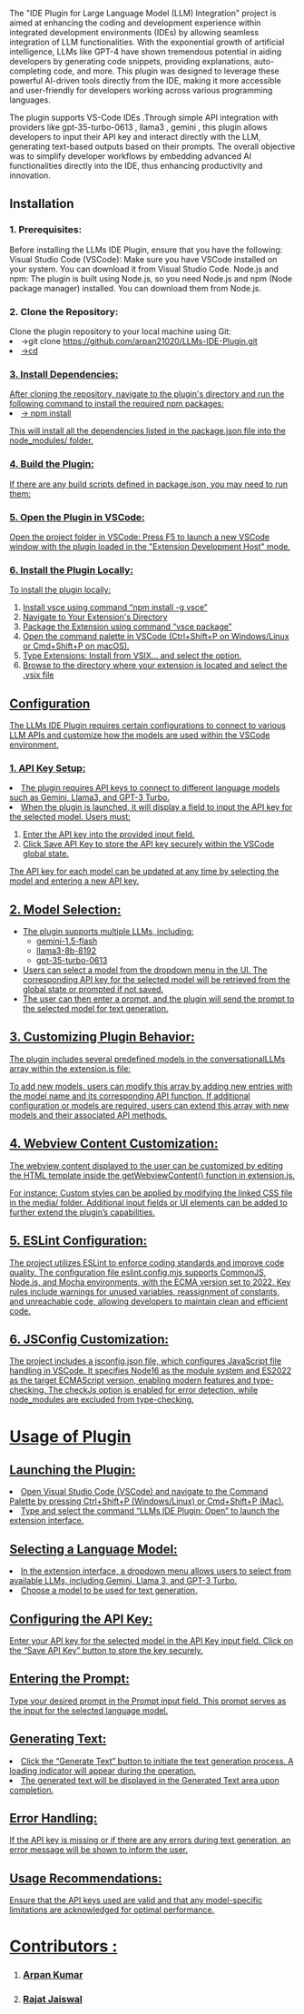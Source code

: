 

The "IDE Plugin for Large Language Model (LLM) Integration" project is aimed at enhancing the coding and development experience within integrated development environments (IDEs) by allowing seamless integration of LLM functionalities. With the exponential growth of artificial intelligence, LLMs like GPT-4 have shown tremendous potential in aiding developers by generating code snippets, providing explanations, auto-completing code, and more. This plugin was designed to leverage these powerful AI-driven tools directly from the IDE, making it more accessible and user-friendly for developers working across various programming languages.

The plugin supports VS-Code IDEs .Through simple API integration with providers like gpt-35-turbo-0613 , llama3 , gemini , this plugin allows developers to input their API key and interact directly with the LLM, generating text-based outputs based on their prompts. The overall objective was to simplify developer workflows by embedding advanced AI functionalities directly into the IDE, thus enhancing productivity and innovation. 



<h2>Installation</h2> 
<h3>1. Prerequisites:</h3>
Before installing the LLMs IDE Plugin, ensure that you have the following:
Visual Studio Code (VSCode): Make sure you have VSCode installed on your system. You can download it from Visual Studio Code.
Node.js and npm: The plugin is built using Node.js, so you need Node.js and npm (Node package manager) installed. You can download them from Node.js.

<h3>2. Clone the Repository:</h3>
Clone the plugin repository to your local machine using Git: 
    <li> ->git clone <a href="https://github.com/arpan21020/LLMs-IDE-Plugin.git">https://github.com/arpan21020/LLMs-IDE-Plugin.git</li>
    <li> ->cd <repository-directory></li>
        
<h3>3. Install Dependencies:</h3>
After cloning the repository, navigate to the plugin's directory and run the following command to install the required npm packages:
<li>-> npm install</li>



This will install all the dependencies listed in the package.json file into the node_modules/ folder.

<h3>4. Build the Plugin:</h3>
If there are any build scripts defined in package.json, you may need to run them:




<h3>5. Open the Plugin in VSCode:</h3>
Open the project folder in VSCode:
Press F5 to launch a new VSCode window with the plugin loaded in the "Extension Development Host" mode.

<h3>6. Install the Plugin Locally:</h3>
To install the plugin locally:
<ol>
    <li>Install vsce using command “npm install -g vsce”</li>
    <li>Navigate to Your Extension's Directory</li>
    <li>Package the Extension using command “vsce package”</li>
    <li>Open the command palette in VSCode (Ctrl+Shift+P on Windows/Linux or Cmd+Shift+P on macOS).</li>
    <li>Type Extensions: Install from VSIX... and select the option.</li>
    <li>Browse to the directory where your extension is located and select the .vsix file </li>
</ol>
<h2>Configuration</h2> 
The LLMs IDE Plugin requires certain configurations to connect to various LLM APIs and customize how the models are used within the VSCode environment.
<h3>1. API Key Setup:</h3>
<li>The plugin requires API keys to connect to different language models such as Gemini, Llama3, and GPT-3 Turbo.</li>
<li>When the plugin is launched, it will display a field to input the API key for the selected model. Users must:</li>
<ol>
<li>Enter the API key into the provided input field.</li>
<li>Click Save API Key to store the API key securely within the VSCode global state.</li>
</ol>
The API key for each model can be updated at any time by selecting the model and entering a new API key.


<h2>2. Model Selection:</h2>
<ul>
<li>The plugin supports multiple LLMs, including:
    <ul>
    <li>gemini-1.5-flash</li>
    <li>llama3-8b-8192</li>
    <li>gpt-35-turbo-0613</li>
    </ul>
</li>
<li>Users can select a model from the dropdown menu in the UI. The corresponding API key for the selected model will be retrieved from the global state or prompted if not saved.</li>
<li>The user can then enter a prompt, and the plugin will send the prompt to the selected model for text generation.</li>
</ul>
<h2>3. Customizing Plugin Behavior:</h2>
The plugin includes several predefined models in the conversationalLLMs array within the extension.js file:


To add new models, users can modify this array by adding new entries with the model name and its corresponding API function.
If additional configuration or models are required, users can extend this array with new models and their associated API methods.
<h2>4. Webview Content Customization:</h2>
The webview content displayed to the user can be customized by editing the HTML template inside the getWebviewContent() function in extension.js.

 For instance:
Custom styles can be applied by modifying the linked CSS file in the media/ folder.
Additional input fields or UI elements can be added to further extend the plugin’s capabilities.
<h2>5. ESLint Configuration:</h2>
The project utilizes ESLint to enforce coding standards and improve code quality. The configuration file eslint.config.mjs supports CommonJS, Node.js, and Mocha environments, with the ECMA version set to 2022. Key rules include warnings for unused variables, reassignment of constants, and unreachable code, allowing developers to maintain clean and efficient code.

<h2>6. JSConfig Customization:</h2>
The project includes a jsconfig.json file, which configures JavaScript file handling in VSCode. It specifies Node16 as the module system and ES2022 as the target ECMAScript version, enabling modern features and type-checking. The checkJs option is enabled for error detection, while node_modules are excluded from type-checking.

<h1>Usage of Plugin</h1> 
<h2>Launching the Plugin:</h2>
<li>Open Visual Studio Code (VSCode) and navigate to the Command Palette by pressing Ctrl+Shift+P (Windows/Linux) or Cmd+Shift+P (Mac).</li>
<li>Type and select the command “LLMs IDE Plugin: Open” to launch the extension interface.</li>

<h2>Selecting a Language Model:</h2>
<li>In the extension interface, a dropdown menu allows users to select from available LLMs, including Gemini, Llama 3, and GPT-3 Turbo.</li>
<li>Choose a model to be used for text generation.</li>
<h2>Configuring the API Key:</h2>
Enter your API key for the selected model in the API Key input field. Click on the “Save API Key” button to store the key securely.
<h2>Entering the Prompt:</h2>
 Type your desired prompt in the Prompt input field. This prompt serves as the input for the selected language model.
<h2>Generating Text:</h2>
<li>Click the “Generate Text” button to initiate the text generation process. A loading indicator will appear during the operation.
<li>The generated text will be displayed in the Generated Text area upon completion.
<h2>Error Handling:</h2>
If the API key is missing or if there are any errors during text generation, an error message will be shown to inform the user.
<h2>Usage Recommendations:</h2>
Ensure that the API keys used are valid and that any model-specific limitations are acknowledged for optimal performance.

<h1>Contributors : </h1>
                 <ol>
                     <li><h3>Arpan Kumar</h3></li>
                     <li><h3>Rajat Jaiswal</h3></li>
                 </ol>






